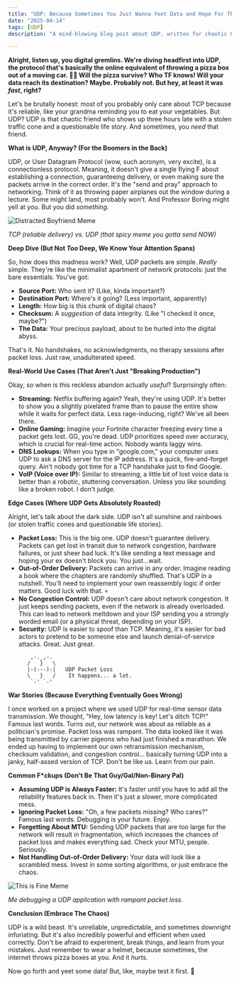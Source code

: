 ```yaml
---
title: "UDP: Because Sometimes You Just Wanna Yeet Data and Hope For The Best"
date: "2025-04-14"
tags: [UDP]
description: "A mind-blowing blog post about UDP, written for chaotic Gen Z engineers who can't even."

---
```


**Alright, listen up, you digital gremlins. We're diving headfirst into UDP, the protocol that's basically the online equivalent of throwing a pizza box out of a moving car. 🍕🚗 Will the pizza survive? Who TF knows! Will your data reach its destination? Maybe. Probably not. But hey, at least it was *fast*, right?**

Let's be brutally honest: most of you probably only care about TCP because it's reliable, like your grandma reminding you to eat your vegetables. But UDP? UDP is that chaotic friend who shows up three hours late with a stolen traffic cone and a questionable life story. And sometimes, you *need* that friend.

**What is UDP, Anyway? (For the Boomers in the Back)**

UDP, or User Datagram Protocol (wow, such acronym, very excite), is a connectionless protocol. Meaning, it doesn't give a single flying F about establishing a connection, guaranteeing delivery, or even making sure the packets arrive in the correct order. It's the "send and pray" approach to networking. Think of it as throwing paper airplanes out the window during a lecture. Some might land, most probably won't. And Professor Boring might yell at you. But you did *something*.

![Distracted Boyfriend Meme](https://i.imgflip.com/1tl79v.jpg)

*TCP (reliable delivery) vs. UDP (that spicy meme you gotta send NOW)*

**Deep Dive (But Not *Too* Deep, We Know Your Attention Spans)**

So, how does this madness work? Well, UDP packets are simple. *Really* simple. They're like the minimalist apartment of network protocols: just the bare essentials. You’ve got:

*   **Source Port:** Who sent it? (Like, kinda important?)
*   **Destination Port:** Where's it going? (Less important, apparently)
*   **Length:** How big is this chunk of digital chaos?
*   **Checksum:** A *suggestion* of data integrity. (Like "I checked it once, maybe?")
*   **The Data:** Your precious payload, about to be hurled into the digital abyss.

That's it. No handshakes, no acknowledgments, no therapy sessions after packet loss. Just raw, unadulterated speed.

**Real-World Use Cases (That Aren't Just "Breaking Production")**

Okay, so when is this reckless abandon actually *useful*? Surprisingly often:

*   **Streaming:** Netflix buffering again? Yeah, they're using UDP. It's better to show you a slightly pixelated frame than to pause the entire show while it waits for perfect data. Less rage-inducing, right? We've all been there.
*   **Online Gaming:** Imagine your Fortnite character freezing every time a packet gets lost. GG, you're dead. UDP prioritizes speed over accuracy, which is crucial for real-time action. Nobody wants laggy wins.
*   **DNS Lookups:** When you type in "google.com," your computer uses UDP to ask a DNS server for the IP address. It's a quick, fire-and-forget query. Ain't nobody got time for a TCP handshake just to find Google.
*   **VoIP (Voice over IP):** Similar to streaming, a little bit of lost voice data is better than a robotic, stuttering conversation. Unless you *like* sounding like a broken robot. I don't judge.

**Edge Cases (Where UDP Gets Absolutely Roasted)**

Alright, let's talk about the dark side. UDP isn't all sunshine and rainbows (or stolen traffic cones and questionable life stories).

*   **Packet Loss:** This is the big one. UDP doesn't guarantee delivery. Packets can get lost in transit due to network congestion, hardware failures, or just sheer bad luck. It's like sending a text message and hoping your ex doesn't block you. You just...wait.
*   **Out-of-Order Delivery:** Packets can arrive in any order. Imagine reading a book where the chapters are randomly shuffled. That's UDP in a nutshell. You'll need to implement your own reassembly logic if order matters. Good luck with that. 💀
*   **No Congestion Control:** UDP doesn't care about network congestion. It just keeps sending packets, even if the network is already overloaded. This can lead to network meltdown and your ISP sending you a strongly worded email (or a physical threat, depending on your ISP).
*   **Security:** UDP is easier to spoof than TCP. Meaning, it's easier for bad actors to pretend to be someone else and launch denial-of-service attacks. Great. Just great.

```ascii
       ,-._,-.
      /   }   \
      |-(---)-|   UDP Packet Loss
      \   }   /    It happens... a lot.
       `-' `-'
```

**War Stories (Because Everything Eventually Goes Wrong)**

I once worked on a project where we used UDP for real-time sensor data transmission. We thought, "Hey, low latency is key! Let's ditch TCP!" Famous last words. Turns out, our network was about as reliable as a politician's promise. Packet loss was rampant. The data looked like it was being transmitted by carrier pigeons who had just finished a marathon. We ended up having to implement our own retransmission mechanism, checksum validation, and congestion control... basically turning UDP into a janky, half-assed version of TCP. Don't be like us. Learn from our pain.

**Common F\*ckups (Don't Be That Guy/Gal/Non-Binary Pal)**

*   **Assuming UDP is Always Faster:** It's faster *until* you have to add all the reliability features back in. Then it's just a slower, more complicated mess.
*   **Ignoring Packet Loss:** "Oh, a few packets missing? Who cares?" Famous last words. Debugging is your future. Enjoy.
*   **Forgetting About MTU:** Sending UDP packets that are too large for the network will result in fragmentation, which increases the chances of packet loss and makes everything sad. Check your MTU, people. Seriously.
*   **Not Handling Out-of-Order Delivery:** Your data will look like a scrambled mess. Invest in some sorting algorithms, or just embrace the chaos.

![This is Fine Meme](https://i.kym-cdn.com/photos/images/newsfeed/000/234/765/b7e.jpg)

*Me debugging a UDP application with rampant packet loss.*

**Conclusion (Embrace The Chaos)**

UDP is a wild beast. It's unreliable, unpredictable, and sometimes downright infuriating. But it's also incredibly powerful and efficient when used correctly. Don't be afraid to experiment, break things, and learn from your mistakes. Just remember to wear a helmet, because sometimes, the internet throws pizza boxes at you. And it *hurts*.

Now go forth and yeet some data! But, like, maybe test it first. 🙏
